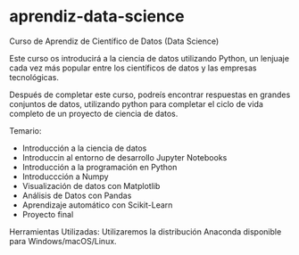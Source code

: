 # aprendiz-data-science
Curso de Aprendiz de Científico de Datos (Data Science)

Este curso os introducirá a la ciencia de datos utilizando Python, un lenjuaje cada vez más popular entre los científicos de datos y las empresas tecnológicas.

Después de completar este curso, podreís encontrar respuestas en grandes conjuntos de datos, utilizando python para completar el ciclo de vida completo de un proyecto de ciencia de datos.

Temario:
- Introducción a la ciencia de datos
- Introduccin al entorno de desarrollo Jupyter Notebooks
- Introducción a la programación en Python
- Introduccción a Numpy
- Visualización de datos con Matplotlib
- Análisis de Datos con Pandas
- Aprendizaje automático con Scikit-Learn
- Proyecto final

Herramientas Utilizadas:
Utilizaremos la distribución Anaconda disponible para Windows/macOS/Linux.
